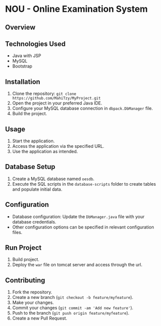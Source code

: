 # NOU - Online Examination System
## Overview

## Technologies Used

- Java with JSP
- MySQL
- Bootstrap

## Installation

1. Clone the repository: `git clone https://github.com/MahiTzy/MyProject.git`
2. Open the project in your preferred Java IDE.
3. Configure your MySQL database connection in  `dbpack.DbManager` file.
4. Build the project.

## Usage

1. Start the application.
2. Access the application via the specified URL.
3. Use the application as intended.

## Database Setup

1. Create a MySQL database named `oesdb`.
2. Execute the SQL scripts in the `database-scripts` folder to create tables and populate initial data.

## Configuration

- Database configuration: Update the `DbManager.java` file with your database credentials.
- Other configuration options can be specified in relevant configuration files.

## Run Project

1. Build project.
2. Deploy the `war` file on tomcat server and access through the url.

## Contributing

1. Fork the repository.
2. Create a new branch (`git checkout -b feature/myfeature`).
3. Make your changes.
4. Commit your changes (`git commit -am 'Add new feature'`).
5. Push to the branch (`git push origin feature/myfeature`).
6. Create a new Pull Request.
